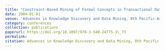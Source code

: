 ```yaml
---
title: "Constraint-Based Mining of Formal Concepts in Transactional Data"
date: 2004-01-01
venue: 'Advances in Knowledge Discovery and Data Mining, 8th Pacific-Asia Conference, {PAKDD} 2004, Sydney, Australia, May 26-28, 2004, Proceedings'
category: conferences
collection: publications
paperurl: https://doi.org/10.1007/978-3-540-24775-3\_73
permalink: 
citation: Advances in Knowledge Discovery and Data Mining, 8th Pacific-Asia Conference, PAKDD 2004, Sydney, Australia, May 26-28, 2004, Proceedings.
---
```

